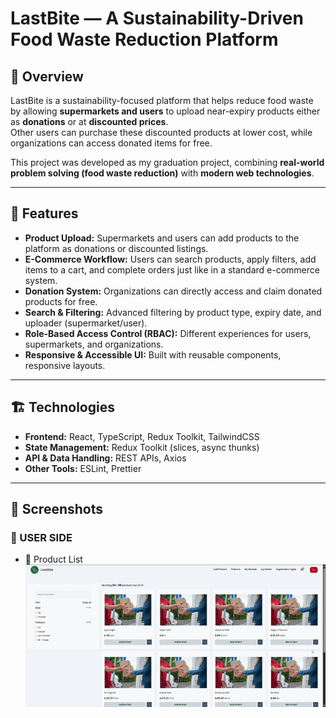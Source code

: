 # LastBite — A Sustainability-Driven Food Waste Reduction Platform

## 🚀 Overview
LastBite is a sustainability-focused platform that helps reduce food waste by allowing **supermarkets and users** to upload near-expiry products either as **donations** or at **discounted prices**.  
Other users can purchase these discounted products at lower cost, while organizations can access donated items for free.  

This project was developed as my graduation project, combining **real-world problem solving (food waste reduction)** with **modern web technologies**.  

---

## 🧩 Features
- **Product Upload:** Supermarkets and users can add products to the platform as donations or discounted listings.  
- **E-Commerce Workflow:** Users can search products, apply filters, add items to a cart, and complete orders just like in a standard e-commerce system.  
- **Donation System:** Organizations can directly access and claim donated products for free.  
- **Search & Filtering:** Advanced filtering by product type, expiry date, and uploader (supermarket/user).  
- **Role-Based Access Control (RBAC):** Different experiences for users, supermarkets, and organizations.  
- **Responsive & Accessible UI:** Built with reusable components, responsive layouts.  

---

## 🏗️ Technologies
- **Frontend:** React, TypeScript, Redux Toolkit, TailwindCSS  
- **State Management:** Redux Toolkit (slices, async thunks)  
- **API & Data Handling:** REST APIs, Axios  
- **Other Tools:** ESLint, Prettier 

---

## 📸 Screenshots

### 👤 USER SIDE 

-  🛒 Product List
![User Product List](donate-ui/./assets/user_ProductList.gif)
